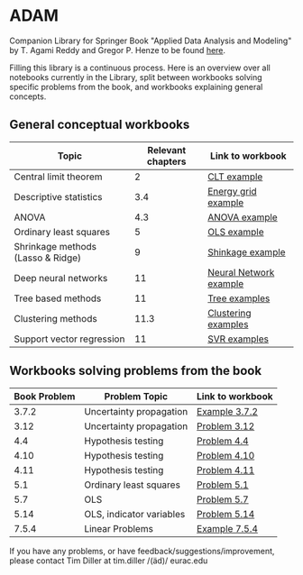 # ADAM
Companion Library for Springer Book "Applied Data Analysis and Modeling" by T. Agami Reddy and Gregor P. Henze
to be found [here](https://link.springer.com/book/10.1007/978-3-031-34869-3).

Filling this library is a continuous process. Here is an overview over all notebooks currently in the
Library, split between workbooks solving specific problems from the book, and workbooks explaining 
general concepts.


## General conceptual workbooks


| Topic                             | Relevant chapters | Link to workbook                                                                                                            |
|-----------------------------------|-------------------|-----------------------------------------------------------------------------------------------------------------------------|
| Central limit theorem             | 2                 | [CLT example](02_Probability_Concepts_and_Probability_Distributions/Central_Limit_Theorem.ipynb)                            |
| Descriptive statistics            | 3.4               | [Energy grid example](03_Data_Collection_and_Preliminary_Analysis/README_ADAM_03.md)                                        |
| ANOVA                             | 4.3               | [ANOVA example](04_Making_Statistical_Inferences_from_Samples/ANOVA_example.ipynb)                                          |
| Ordinary least squares            | 5                 | [OLS example](09_Parametric_and_Non-Parametric_Regression_Methods/Ordinary_least_Squares_Lasso_Ridge_regression.ipynb)      |
| Shrinkage methods (Lasso & Ridge) | 9                 | [Shinkage example](09_Parametric_and_Non-Parametric_Regression_Methods/Ordinary_least_Squares_Lasso_Ridge_regression.ipynb) |
| Deep neural networks              | 11                | [Neural Network example](11_Statistical_Learning_Through_Data_Analytics/Neural_Networks.ipynb)                              |
| Tree based methods                | 11                | [Tree examples](11_Statistical_Learning_Through_Data_Analytics/Tree_based_methods.ipynb)                                    |
| Clustering methods                | 11.3              | [Clustering examples](11_Statistical_Learning_Through_Data_Analytics/Clustering_Methods.ipynb)                              |
| Support vector regression         | 11                | [SVR examples](11_Statistical_Learning_Through_Data_Analytics/Support_vector_Regression.ipynb)                              |


## Workbooks solving problems from the book

| Book Problem | Problem Topic            | Link to workbook                                                                     |
|--------------|--------------------------|--------------------------------------------------------------------------------------|
| 3.7.2        | Uncertainty propagation  | [Example 3.7.2](03_Data_Collection_and_Preliminary_Analysis/Example_ADAM_372.ipynb)  |
| 3.12         | Uncertainty propagation  | [Problem 3.12](03_Data_Collection_and_Preliminary_Analysis/Problem_3_12.ipynb)       |
| 4.4          | Hypothesis testing       | [Problem 4.4](04_Making_Statistical_Inferences_from_Samples/Example_ADAM_4p4.ipynb)  |
| 4.10         | Hypothesis testing       | [Problem 4.10](04_Making_Statistical_Inferences_from_Samples/Example_ADAM_4p10.ipynb)                                                                     |
| 4.11         | Hypothesis testing       | [Problem 4.11](04_Making_Statistical_Inferences_from_Samples/Example_ADAM_4p11.ipynb)                                                                     |
| 5.1          | Ordinary least squares   | [Problem 5.1](05_Linear_Regression_Analysis_Using_Least_Squares/Problem_5_1.ipynb)   |
| 5.7          | OLS                      | [Problem 5.7](05_Linear_Regression_Analysis_Using_Least_Squares/Problem_5_7.ipynb)   |
| 5.14         | OLS, indicator variables | [Problem 5.14](05_Linear_Regression_Analysis_Using_Least_Squares/Problem_5_14.ipynb) |
| 7.5.4        | Linear Problems          | [Example 7.5.4](07_Optimization_Methods/Example_7_5_4.ipynb)                         |


If you have any problems, or have feedback/suggestions/improvement, please contact Tim Diller at 
tim.diller /(äd)/ eurac.edu
